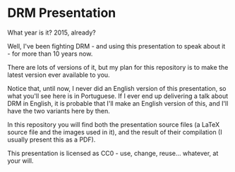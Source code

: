 # DRM Presentation

What year is it? 2015, already?

Well, I've been fighting DRM - and using this presentation to speak about it - for more than 10 years now. 

There are lots of versions of it, but my plan for this repository is to make the latest version ever available to you.

Notice that, until now, I never did an English version of this presentation, so what you'll see here is in Portuguese. If I ever end up delivering a talk about DRM in English, it is probable that I'll make an English version of this, and I'll have the two variants here by then.

In this repository you will find both the presentation source files (a LaTeX source file and the images used in it), and the result of their compilation (I usually present this as a PDF).

This presentation is licensed as CC0 - use, change, reuse... whatever, at your will.
